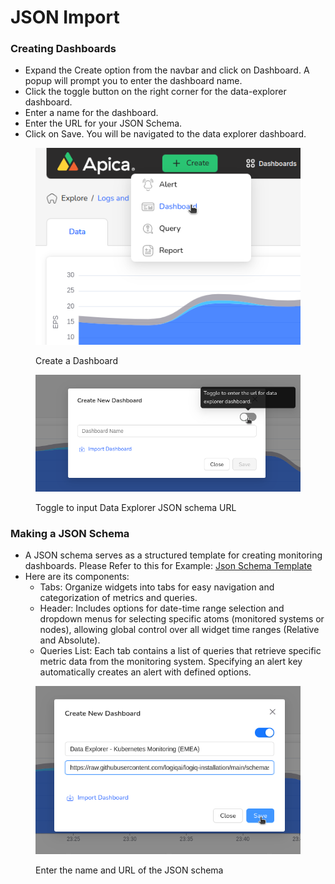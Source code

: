 # JSON Import

### Creating Dashboards&#x20;

* Expand the Create option from the navbar and click on Dashboard. A popup will prompt you to enter the dashboard name.&#x20;
* Click the toggle button on the right corner for the data-explorer dashboard.&#x20;
* Enter a name for the dashboard.&#x20;
* Enter the URL for your JSON Schema.&#x20;
* Click on Save. You will be navigated to the data explorer dashboard.

<figure><img src="../../.gitbook/assets/image (2) (5) (1).png" alt=""><figcaption><p>Create a Dashboard</p></figcaption></figure>

<figure><img src="../../.gitbook/assets/image (1) (5) (1).png" alt=""><figcaption><p>Toggle to input Data Explorer JSON schema URL</p></figcaption></figure>

### Making a JSON Schema&#x20;

* A JSON schema serves as a structured template for creating monitoring dashboards. Please Refer to this for Example: [Json Schema Template](https://raw.githubusercontent.com/logiqai/logiq-installation/main/schemas/boomi-linux.json) &#x20;
* Here are its components:&#x20;
  * Tabs: Organize widgets into tabs for easy navigation and categorization of metrics and queries.&#x20;
  * Header: Includes options for date-time range selection and dropdown menus for selecting specific atoms (monitored systems or nodes), allowing global control over all widget time ranges (Relative and Absolute).&#x20;
  * Queries List: Each tab contains a list of queries that retrieve specific metric data from the monitoring system. Specifying an alert key automatically creates an alert with defined options.&#x20;

<figure><img src="../../.gitbook/assets/image (3) (4) (1).png" alt=""><figcaption><p>Enter the name and URL of the JSON schema</p></figcaption></figure>

